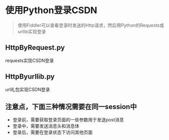 # 使用Python登录CSDN  
> 使用Fiddler可以查看登录时发送的Http请求，然后用Python的Requests或urllib实现登录
## HttpByRequest.py   
requests实现CSDN登录  
## HttpByurllib.py  
url礼包实现CSDN登录  
## 注意点，下面三种情况需要在同一session中  
* 登录前，需要获取登录页面的一些参数用于发送post消息  
* 登录中，需要发送消息头和消息体  
* 登录后，需要在登录状态下访问其他页面